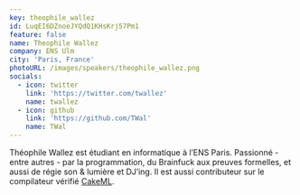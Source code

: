 ```yaml
---
key: theophile_wallez
id: LuqEI6DZnoeJYQdQ1KHsKrj57Pm1
feature: false
name: Theophile Wallez
company: ENS Ulm
city: 'Paris, France'
photoURL: /images/speakers/theophile_wallez.png
socials:
  - icon: twitter
    link: 'https://twitter.com/twallez'
    name: twallez
  - icon: github
    link: 'https://github.com/TWal'
    name: TWal
---
```

Théophile Wallez est étudiant en informatique à l’ENS Paris. Passionné - entre autres - par la programmation, du Brainfuck aux preuves formelles, et aussi de régie son & lumière et DJ’ing. Il est aussi contributeur sur le compilateur vérifié [CakeML].

[CakeML]: https://cakeml.org